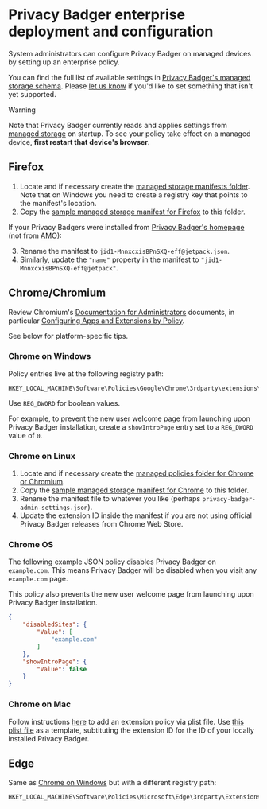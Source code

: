 # Privacy Badger enterprise deployment and configuration

System administrators can configure Privacy Badger on managed devices by setting up an enterprise policy.

You can find the full list of available settings in [Privacy Badger's managed storage schema](/src/data/schema.json). Please [let us know](https://privacybadger.org/#I-found-a-bug%21-What-do-I-do-now) if you'd like to set something that isn't yet supported.

> [!WARNING]
> Note that Privacy Badger currently reads and applies settings from [managed storage](https://developer.mozilla.org/en-US/docs/Mozilla/Add-ons/WebExtensions/API/storage/managed) on startup. To see your policy take effect on a managed device, **first restart that device's browser**.


## Firefox

1. Locate and if necessary create the [managed storage manifests folder](https://developer.mozilla.org/en-US/docs/Mozilla/Add-ons/WebExtensions/Native_manifests#Manifest_location). Note that on Windows you need to create a registry key that points to the manifest's location.
2. Copy the [sample managed storage manifest for Firefox](/doc/sample-admin-policies/jid1-MnnxcxisBPnSXQ@jetpack.json) to this folder.

If your Privacy Badgers were installed from [Privacy Badger's homepage](https://privacybadger.org) (not from [AMO](https://addons.mozilla.org/en-US/firefox/addon/privacy-badger17/)):

3. Rename the manifest to `jid1-MnnxcxisBPnSXQ-eff@jetpack.json`.
4. Similarly, update the `"name"` property in the manifest to `"jid1-MnnxcxisBPnSXQ-eff@jetpack"`.


## Chrome/Chromium

Review Chromium's [Documentation for Administrators](https://www.chromium.org/administrators/) documents, in particular [Configuring Apps and Extensions by Policy](http://www.chromium.org/administrators/configuring-policy-for-extensions).

See below for platform-specific tips.

### Chrome on Windows

Policy entries live at the following registry path:

```
HKEY_LOCAL_MACHINE\Software\Policies\Google\Chrome\3rdparty\extensions\pkehgijcmpdhfbdbbnkijodmdjhbjlgp\policy
```

Use `REG_DWORD` for boolean values.

For example, to prevent the new user welcome page from launching upon Privacy Badger installation, create a `showIntroPage` entry set to a `REG_DWORD` value of `0`.


### Chrome on Linux

1. Locate and if necessary create the [managed policies folder for Chrome or Chromium](http://www.chromium.org/administrators/configuring-policy-for-extensions).
2. Copy the [sample managed storage manifest for Chrome](/doc/sample-admin-policies/sample-managed-storage-manifest-chrome.json) to this folder.
3. Rename the manifest file to whatever you like (perhaps `privacy-badger-admin-settings.json`).
4. Update the extension ID inside the manifest if you are not using official Privacy Badger releases from Chrome Web Store.

### Chrome OS

The following example JSON policy disables Privacy Badger on `example.com`. This means Privacy Badger will be disabled when you visit any `example.com` page.

This policy also prevents the new user welcome page from launching upon Privacy Badger installation.

```json
{
    "disabledSites": {
        "Value": [
            "example.com"
        ]
    },
    "showIntroPage": {
        "Value": false
    }
}
```

### Chrome on Mac

Follow instructions [here](https://www.chromium.org/administrators/configuring-policy-for-extensions/#mac) to add an extension policy via plist file. Use [this plist file](/doc/sample-admin-policies/configuration.plist) as a template, subtituting the extension ID for the ID of your locally installed Privacy Badger.


## Edge

Same as [Chrome on Windows](#chrome-on-windows) but with a different registry path:

```
HKEY_LOCAL_MACHINE\Software\Policies\Microsoft\Edge\3rdparty\Extensions\mkejgcgkdlddbggjhhflekkondicpnop\policy
```
